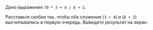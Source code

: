 
Дано выражение `70 * 3 + 4 / 8 + 2`.

Расставьте скобки так, чтобы оба сложения (`3 + 4`) и (`8 + 2`) высчитывались в первую очередь. Выведите результат на экран.
